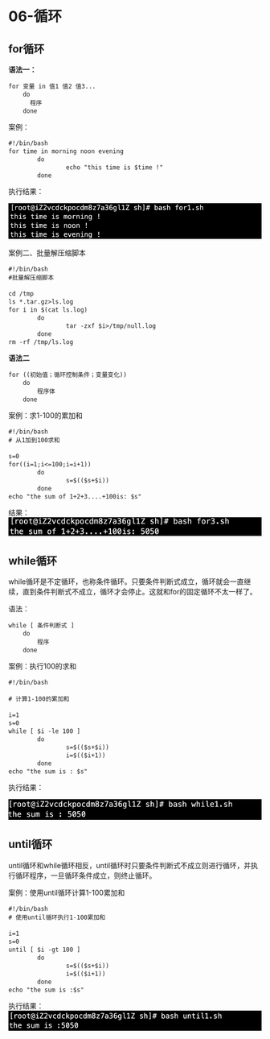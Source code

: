 # 06-循环



## for循环


**语法一：**
```
for 变量 in 值1 值2 值3...
    do
      程序
    done

```

案例：

```
#!/bin/bash
for time in morning noon evening
        do 
                echo "this time is $time !"
        done
```

执行结果：

![](_v_images/20201225092829533_1861522699.png)



案例二、批量解压缩脚本

```
#!/bin/bash
#批量解压缩脚本

cd /tmp
ls *.tar.gz>ls.log
for i in $(cat ls.log)
        do 
                tar -zxf $i>/tmp/null.log
        done
rm -rf /tmp/ls.log
```


**语法二**

```
for ((初始值；循环控制条件；变量变化))
    do
        程序体
    done
```


案例：求1-100的累加和

```
#!/bin/bash
# 从1加到100求和

s=0
for((i=1;i<=100;i=i+1))
        do
                s=$(($s+$i))
        done
echo "the sum of 1+2+3....+100is: $s"
```


结果：
![](_v_images/20201225094206869_2070232597.png)



## while循环


while循环是不定循环，也称条件循环。只要条件判断式成立，循环就会一直继续，直到条件判断式不成立，循环才会停止。这就和for的固定循环不太一样了。


语法：

```
while [ 条件判断式 ]
    do
        程序
    done
```

案例：执行100的求和

```
#!/bin/bash

# 计算1-100的累加和

i=1
s=0
while [ $i -le 100 ]
        do
                s=$(($s+$i))
                i=$(($i+1))
        done
echo "the sum is : $s"
```

执行结果：

![](_v_images/20201225095517974_869209085.png)




## until循环


until循环和while循环相反，until循环时只要条件判断式不成立则进行循环，并执行循环程序，一旦循环条件成立，则终止循环。


案例：使用until循环计算1-100累加和

```
#!/bin/bash
# 使用until循环执行1-100累加和

i=1
s=0
until [ $i -gt 100 ]
        do 
                s=$(($s+$i))
                i=$(($i+1))
        done
echo "the sum is :$s"
```

执行结果：
![](_v_images/20201225100331129_1613324701.png)